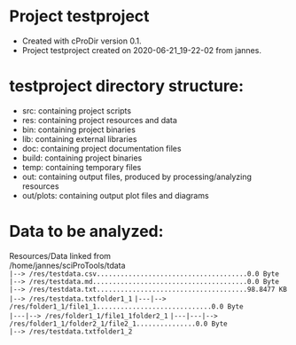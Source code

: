 # Project testproject
-    Created with cProDir version 0.1.
-    Project testproject created on 2020-06-21_19-22-02 from jannes.

# testproject directory structure:
-   src: containing project scripts
-   res: containing project resources and data
-   bin: containing project binaries
-   lib: containing external libraries
-   doc: containing project documentation files
-   build: containing project binaries
-   temp: containing temporary files
-   out: containing output files, produced by processing/analyzing resources
-   out/plots: containing output plot files and diagrams

# Data to be analyzed:
Resources/Data linked from<br>
/home/jannes/sciProTools/tdata<br>
``|--> /res/testdata.csv......................................0.0 Byte``<br>
``|--> /res/testdata.md.......................................0.0 Byte``<br>
``|--> /res/testdata.txt......................................98.8477 KB``<br>
``|--> /res/testdata.txtfolder1_1``
``|---|--> /res/folder1_1/file1_1.............................0.0 Byte``<br>
``|---|--> /res/folder1_1/file1_1folder2_1``
``|---|---|--> /res/folder1_1/folder2_1/file2_1...............0.0 Byte``<br>
``|--> /res/testdata.txtfolder1_2``
